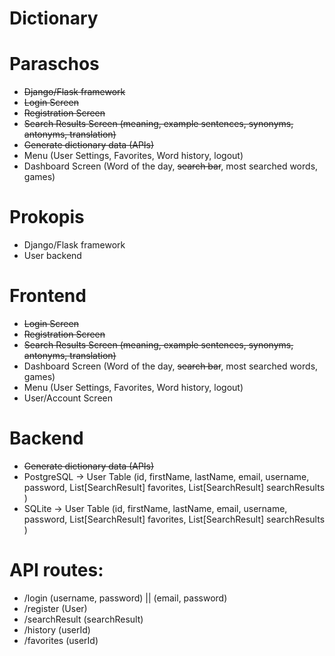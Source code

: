 # Dictionary

# Paraschos
- <strike>Django/Flask framework</strike>
- <strike>Login Screen</strike>
- <strike>Registration Screen</strike>
- <strike>Search Results Screen  (meaning, example sentences, synonyms, antonyms, translation)</strike>
- <strike>Generate dictionary data (APIs)</strike>
- Menu (User Settings, Favorites, Word history, logout)
- Dashboard Screen (Word of the day, <strike>search bar</strike>, most searched words, games)


# Prokopis
- Django/Flask framework
- User backend

# Frontend
- <strike>Login Screen</strike>
- <strike>Registration Screen</strike>
- <strike>Search Results Screen  (meaning, example sentences, synonyms, antonyms, translation)</strike>
- Dashboard Screen (Word of the day, <strike>search bar</strike>, most searched words, games)
- Menu (User Settings, Favorites, Word history, logout)
- User/Account Screen

# Backend
- <strike>Generate dictionary data (APIs)</strike>
- PostgreSQL -> User Table (id, firstName, lastName, email, username, password, List[SearchResult] favorites, List[SearchResult] searchResults )
- SQLite ->  User Table (id, firstName, lastName, email, username, password, List[SearchResult] favorites, List[SearchResult] searchResults )

# API routes:
- /login (username, password) || (email, password)
- /register (User)
- /searchResult (searchResult)
- /history (userId)
- /favorites (userId)
